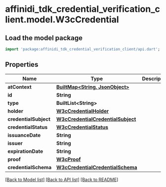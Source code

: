 # affinidi_tdk_credential_verification_client.model.W3cCredential

## Load the model package
```dart
import 'package:affinidi_tdk_credential_verification_client/api.dart';
```

## Properties
Name | Type | Description | Notes
------------ | ------------- | ------------- | -------------
**atContext** | [**BuiltMap&lt;String, JsonObject&gt;**](JsonObject.md) |  | 
**id** | **String** |  | [optional] 
**type** | **BuiltList&lt;String&gt;** |  | 
**holder** | [**W3cCredentialHolder**](W3cCredentialHolder.md) |  | [optional] 
**credentialSubject** | [**W3cCredentialCredentialSubject**](W3cCredentialCredentialSubject.md) |  | 
**credentialStatus** | [**W3cCredentialStatus**](W3cCredentialStatus.md) |  | [optional] 
**issuanceDate** | **String** |  | 
**issuer** | **String** |  | 
**expirationDate** | **String** |  | [optional] 
**proof** | [**W3cProof**](W3cProof.md) |  | 
**credentialSchema** | [**W3cCredentialCredentialSchema**](W3cCredentialCredentialSchema.md) |  | [optional] 

[[Back to Model list]](../README.md#documentation-for-models) [[Back to API list]](../README.md#documentation-for-api-endpoints) [[Back to README]](../README.md)


